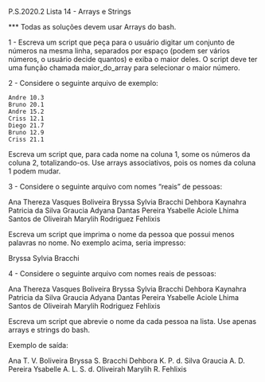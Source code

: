 P.S.2020.2 Lista 14 - Arrays e Strings

*** Todas as soluções devem usar Arrays do bash.

1 - Escreva um script que peça para o usuário digitar um conjunto de números na mesma linha, separados por espaço (podem ser vários números, o usuário decide quantos) e exiba o maior deles. O script deve ter uma função chamada maior_do_array para selecionar o maior número.

2 - Considere o seguinte arquivo de exemplo:

    Andre 10.3
    Bruno 20.1
    Andre 15.2
    Criss 12.1
    Diego 21.7
    Bruno 12.9
    Criss 21.1

Escreva um script que, para cada nome na coluna 1, some os números da coluna 2, totalizando-os. Use arrays associativos, pois os nomes da coluna 1 podem mudar.

3 - Considere o seguinte arquivo com nomes “reais” de pessoas:

Ana Thereza Vasques Boliveira
Bryssa Sylvia Bracchi
Dehbora Kaynahra Patricia da Silva
Graucia Adyana Dantas Pereira
Ysabelle Aciole Lhima Santos de Oliveirah
Marylih Rodriguez Fehlixis

Escreva um script que imprima o nome da pessoa que possui menos palavras no nome. No exemplo acima, seria impresso:

Bryssa Sylvia Bracchi


4 - Considere o seguinte arquivo com nomes reais de pessoas:

Ana Thereza Vasques Boliveira
Bryssa Sylvia Bracchi
Dehbora Kaynahra Patricia da Silva
Graucia Adyana Dantas Pereira
Ysabelle Aciole Lhima Santos de Oliveirah
Marylih Rodriguez Fehlixis

Escreva um script que abrevie o nome da cada pessoa na lista. Use apenas arrays e strings do bash.

Exemplo de saída:

Ana T. V. Boliveira
Bryssa S. Bracchi
Dehbora K. P. d. Silva
Graucia A. D. Pereira
Ysabelle A. L. S. d. Oliveirah
Marylih R. Fehlixis


